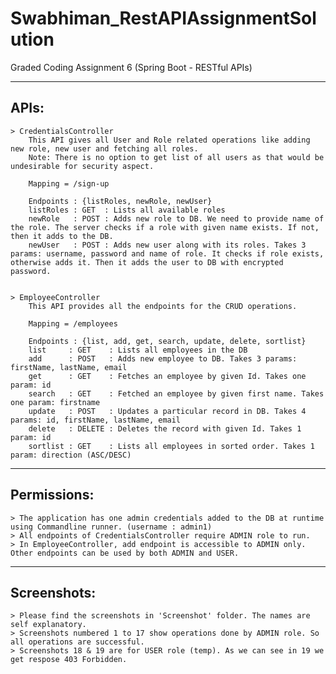# Swabhiman_RestAPIAssignmentSolution
Graded Coding Assignment 6 (Spring Boot - RESTful APIs)

-----
APIs:
-----
	> CredentialsController
		This API gives all User and Role related operations like adding new role, new user and fetching all roles.
		Note: There is no option to get list of all users as that would be undesirable for security aspect.
		
		Mapping = /sign-up
		
		Endpoints : {listRoles, newRole, newUser}
		listRoles : GET  : Lists all available roles 
		newRole   : POST : Adds new role to DB. We need to provide name of the role. The server checks if a role with given name exists. If not, then it adds to the DB.
		newUser   : POST : Adds new user along with its roles. Takes 3 params: username, password and name of role. It checks if role exists, otherwise adds it. Then it adds the user to DB with encrypted password.
		
		
	> EmployeeController
		This API provides all the endpoints for the CRUD operations.
		
		Mapping = /employees
		
		Endpoints : {list, add, get, search, update, delete, sortlist}
		list  	 : GET    : Lists all employees in the DB 
		add 	 : POST   : Adds new employee to DB. Takes 3 params: firstName, lastName, email
		get 	 : GET    : Fetches an employee by given Id. Takes one param: id
		search 	 : GET    : Fetched an employee by given first name. Takes one param: firstname
		update 	 : POST   : Updates a particular record in DB. Takes 4 params: id, firstName, lastName, email
		delete 	 : DELETE : Deletes the record with given Id. Takes 1 param: id 
		sortlist : GET    : Lists all employees in sorted order. Takes 1 param: direction (ASC/DESC)



------------
Permissions:
------------
	> The application has one admin credentials added to the DB at runtime using Commandline runner. (username : admin1)
	> All endpoints of CredentialsController require ADMIN role to run.
	> In EmployeeController, add endpoint is accessible to ADMIN only. Other endpoints can be used by both ADMIN and USER.
	

	
------------
Screenshots: 
------------
	> Please find the screenshots in 'Screenshot' folder. The names are self explanatory.
	> Screenshots numbered 1 to 17 show operations done by ADMIN role. So all operations are successful.
	> Screenshots 18 & 19 are for USER role (temp). As we can see in 19 we get respose 403 Forbidden.


